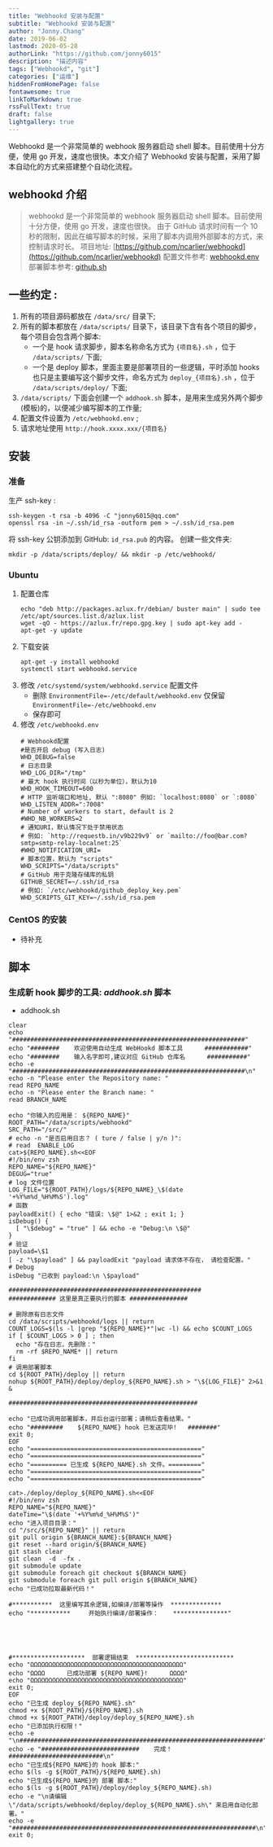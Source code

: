 ```yaml
---
title: "Webhookd 安装与配置"
subtitle: "Webhookd 安装与配置"
author: "Jonny.Chang"
date: 2019-06-02
lastmod: 2020-05-28
authorLink: "https://github.com/jonny6015"
description: "描述内容"
tags: ["Webhookd", "git"]
categories: ["运维"]
hiddenFromHomePage: false
fontawesome: true
linkToMarkdown: true
rssFullText: true
draft: false
lightgallery: true
---
```


Webhookd 是一个非常简单的 webhook 服务器启动 shell 脚本。目前使用十分方便，使用 go 开发，速度也很快。本文介绍了 Webhookd 安装与配置，采用了脚本自动化的方式来搭建整个自动化流程。

<!--more-->

## webhookd 介绍

> webhookd 是一个非常简单的 webhook 服务器启动 shell 脚本。目前使用十分方便，使用 go 开发，速度也很快。
> 由于 GitHub 请求时间有一个 10 秒的限制，因此在编写脚本的时候，采用了脚本内调用外部脚本的方式，来控制请求时长。
> 项目地址: [https://github.com/ncarlier/webhookd](https://github.com/ncarlier/webhookd)
> 配置文件参考: [webhookd.env](https://raw.githubusercontent.com/ncarlier/webhookd/master/etc/default/webhookd.env)
> 部署脚本参考: [github.sh](https://github.com/ncarlier/webhookd/blob/master/scripts/examples/github.sh)

## 一些约定 :

1. 所有的项目源码都放在 `/data/src/` 目录下;
2. 所有的脚本都放在 `/data/scripts/` 目录下，该目录下含有各个项目的脚步，每个项目会包含两个脚本:
   - 一个是 hook 请求脚步，脚本名称命名方式为 `{项目名}.sh` ，位于 `/data/scripts/` 下面;
   - 一个是 deploy 脚本，里面主要是部署项目的一些逻辑，平时添加 hooks 也只是主要编写这个脚步文件，命名方式为 `deploy_{项目名}.sh` ，位于 `/data/scripts/deploy/` 下面;
3. `/data/scripts/` 下面会创建一个 `addhook.sh` 脚本，是用来生成另外两个脚步(模板)的，以便减少编写脚本的工作量;
4. 配置文件设置为 `/etc/webhookd.env` ;
5. 请求地址使用 `http://hook.xxxx.xxx/{项目名}`

## 安装

### 准备

生产 ssh-key :

```shell
ssh-keygen -t rsa -b 4096 -C "jonny6015@qq.com"
openssl rsa -in ~/.ssh/id_rsa -outform pem > ~/.ssh/id_rsa.pem
```

将 ssh-key 公钥添加到 GitHub: `id_rsa.pub` 的内容。
创建一些文件夹:

`mkdir -p /data/scripts/deploy/ && mkdir -p /etc/webhookd/`

### Ubuntu

1. 配置仓库
   ```shell
   echo "deb http://packages.azlux.fr/debian/ buster main" | sudo tee /etc/apt/sources.list.d/azlux.list
   wget -qO - https://azlux.fr/repo.gpg.key | sudo apt-key add -
   apt-get -y update
   ```
2. 下载安装
   ```shell
   apt-get -y install webhookd
   systemctl start webhookd.service
   ```
3. 修改 `/etc/systemd/system/webhookd.service` 配置文件
   - 删除 `EnvironmentFile=-/etc/default/webhookd.env` 仅保留 `EnvironmentFile=-/etc/webhookd.env`
   - 保存即可
4. 修改 `/etc/webhookd.env`
   ```shell
   # Webhookd配置
   #是否开启 debug (写入日志)
   WHD_DEBUG=false
   # 日志目录
   WHD_LOG_DIR="/tmp"
   # 最大 hook 执行时间（以秒为单位），默认为10
   WHD_HOOK_TIMEOUT=600
   # HTTP 监听端口和地址, 默认 ":8080" 例如: `localhost:8080` or `:8080`
   WHD_LISTEN_ADDR=":7008"
   # Number of workers to start, default is 2
   #WHD_NB_WORKERS=2
   # 通知URI，默认情况下处于禁用状态
   # 例如: `http://requestb.in/v9b229v9` or `mailto://foo@bar.com?smtp=smtp-relay-localnet:25`
   #WHD_NOTIFICATION_URI=
   # 脚本位置，默认为 "scripts"
   WHD_SCRIPTS="/data/scripts"
   # GitHub 用于克隆存储库的私钥
   GITHUB_SECRET=~/.ssh/id_rsa
   # 例如: `/etc/webhookd/github_deploy_key.pem`
   WHD_SCRIPTS_GIT_KEY=~/.ssh/id_rsa.pem
   ```

### CentOS 的安装

- 待补充

## 脚本

### 生成新 hook 脚步的工具: _addhook.sh_ 脚本

- addhook.sh

```shell
clear
echo "################################################################"
echo "########    欢迎使用自动生成 WebHookd 脚本工具      ############"
echo "########    输入名字即可,建议对应 GitHub 仓库名      ###########"
echo -e "################################################################\n"
echo -n "Please enter the Repository name: "
read REPO_NAME
echo -n "Please enter the Branch name: "
read BRANCH_NAME

echo "你输入的应用是： ${REPO_NAME}"
ROOT_PATH="/data/scripts/webhookd"
SRC_PATH="/src/"
# echo -n "是否启用日志？ ( ture / false | y/n )":
# read  ENABLE_LOG
cat>${REPO_NAME}.sh<<EOF
#!/bin/env zsh
REPO_NAME="${REPO_NAME}"
DEGUG="true"
# log 文件位置
LOG_FILE="${ROOT_PATH}/logs/${REPO_NAME}_\$(date '+%Y%m%d_%H%M%S').log"
# 函数
payloadExit() { echo "错误: \$@" 1>&2 ; exit 1; }
isDebug() {
  [ "\$debug" = "true" ] && echo -e "Debug:\n \$@"
}
# 验证
payload=\$1
[ -z "\$payload" ] && payloadExit "payload 请求体不存在， 请检查配置。"
# Debug
isDebug "已收到 payload:\n \$payload"

#####################################################
############# 这里是真正要执行的脚本 ################

# 删除原有日志文件
cd /data/scripts/webhookd/logs || return
COUNT_LOGS=$(ls -l |grep "${REPO_NAME}*"|wc -l) && echo $COUNT_LOGS
if [ $COUNT_LOGS > 0 ] ; then
  echo "存在日志，先删除："
  rm -rf $REPO_NAME* || return
fi
# 调用部署脚本
cd ${ROOT_PATH}/deploy || return
nohup ${ROOT_PATH}/deploy/deploy_${REPO_NAME}.sh > "\${LOG_FILE}" 2>&1 &

####################################################

echo "已成功调用部署脚本，并后台运行部署；请稍后查看结果。"
echo "#########    ${REPO_NAME} hook 已发送完毕!   ########"
exit 0;
EOF
echo "==============================================="
echo "==============================================="
echo "========== 已生成 ${REPO_NAME}.sh 文件。========="
echo "==============================================="
echo "==============================================="

cat>./deploy/deploy_${REPO_NAME}.sh<<EOF
#!/bin/env zsh
REPO_NAME="${REPO_NAME}"
dateTime="\$(date '+%Y%m%d_%H%M%S')"
echo "进入项目目录："
cd "/src/${REPO_NAME}" || return
git pull origin ${BRANCH_NAME}:${BRANCH_NAME}
git reset --hard origin/${BRANCH_NAME}
git stash clear
git clean  -d  -fx .
git submodule update
git submodule foreach git checkout ${BRANCH_NAME}
git submodule foreach git pull origin ${BRANCH_NAME}
echo "已成功拉取最新代码！"

#***********  这里编写其余逻辑,如编译/部署等操作  **************
echo "***********     开始执行编译/部署操作：    ***************"





#********************  部署逻辑结束  ***************************
echo "ΩΩΩΩΩΩΩΩΩΩΩΩΩΩΩΩΩΩΩΩΩΩΩΩΩΩΩΩΩΩΩΩΩΩΩΩΩΩΩΩΩΩ"
echo "ΩΩΩΩ      已成功部署 ${REPO_NAME}!      ΩΩΩΩ"
echo "ΩΩΩΩΩΩΩΩΩΩΩΩΩΩΩΩΩΩΩΩΩΩΩΩΩΩΩΩΩΩΩΩΩΩΩΩΩΩΩΩΩΩ"
exit 0;
EOF
echo "已生成 deploy_${REPO_NAME}.sh"
chmod +x ${ROOT_PATH}/${REPO_NAME}.sh
chmod +x ${ROOT_PATH}/deploy/deploy_${REPO_NAME}.sh
echo "已添加执行权限！"
echo -e "\n###################################################################"
echo -e "###########################    完成！    ##########################\n"
echo "已生成${REPO_NAME}的 hook 脚本:"
echo $(ls -g ${ROOT_PATH}/${REPO_NAME}.sh)
echo "已生成${REPO_NAME}的 部署 脚本:"
echo $(ls -g ${ROOT_PATH}/deploy/deploy_${REPO_NAME}.sh)
echo -e "\n请编辑 \"/data/scripts/webhookd/deploy/deploy_${REPO_NAME}.sh\" 来启用自动化部署。"
echo -e "###################################################################\n"
exit 0;

```
